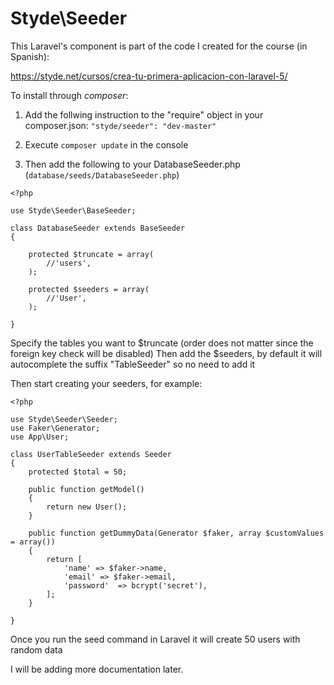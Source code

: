 # Styde\Seeder
This Laravel's component is part of the code I created for the course (in Spanish):

https://styde.net/cursos/crea-tu-primera-aplicacion-con-laravel-5/

To install through *composer*:

1. Add the follwing instruction to the "require" object in your composer.json: `"styde/seeder": "dev-master"`

2. Execute `composer update` in the console

3. Then add the following to your DatabaseSeeder.php (`database/seeds/DatabaseSeeder.php`)

```
<?php

use Styde\Seeder\BaseSeeder;

class DatabaseSeeder extends BaseSeeder
{

    protected $truncate = array(
        //'users',
    );

    protected $seeders = array(
        //'User',
    );

}
```

Specify the tables you want to $truncate (order does not matter since the foreign key check will be disabled)
Then add the $seeders, by default it will autocomplete the suffix "TableSeeder" so no need to add it

Then start creating your seeders, for example:

```
<?php

use Styde\Seeder\Seeder;
use Faker\Generator;
use App\User;

class UserTableSeeder extends Seeder
{
    protected $total = 50;

    public function getModel()
    {
        return new User();
    }

    public function getDummyData(Generator $faker, array $customValues = array())
    {
        return [
            'name' => $faker->name,
            'email' => $faker->email,
            'password'  => bcrypt('secret'),
        ];
    }

}
```

Once you run the seed command in Laravel it will create 50 users with random data

I will be adding more documentation later.